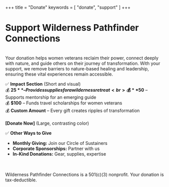 +++
title = "Donate"
keywords = [ "donate", "support" ]
+++
# Support Wilderness Pathfinder Connections

<br>Your donation helps women veterans reclaim their power, connect deeply with nature, and guide others on their journey of transformation. With your support, we remove barriers to nature-based healing and leadership, ensuring these vital experiences remain accessible.

✅ **Impact Section** (Short and visual)<br>💰 **$25** – Provides supplies for a wilderness retreat<br>💰 **$50** – Supports mentorship for an emerging guide<br>💰 **$100** – Funds travel scholarships for women veterans<br>💰 **Custom Amount** – Every gift creates ripples of transformation<br><br>**\[Donate Now\]** (Large, contrasting color)

✅ **Other Ways to Give**

* **Monthly Giving:** Join our Circle of Sustainers
* **Corporate Sponsorships:** Partner with us
* **In-Kind Donations:** Gear, supplies, expertise

<br><br>Wilderness Pathfinder Connections is a 501(c)(3) nonprofit. Your donation is tax-deductible.